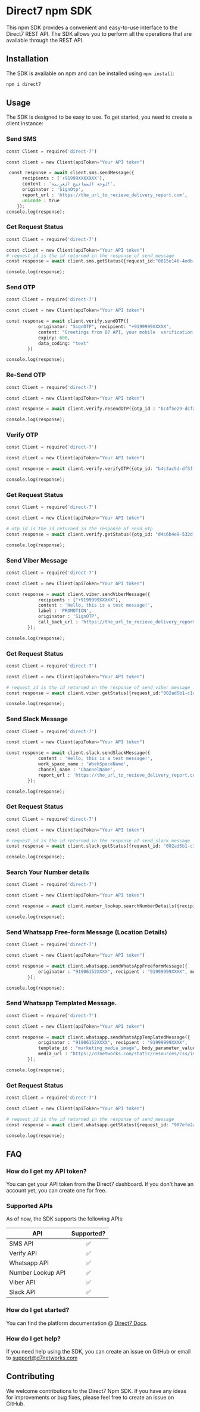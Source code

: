 # Direct7 npm SDK

This npm SDK provides a convenient and easy-to-use interface to the Direct7 REST API. The SDK allows you to perform
all the operations that are available through the REST API.

## Installation

The SDK is available on npm and can be installed using `npm install`:

```bash
npm i direct7
```

## Usage

The SDK is designed to be easy to use. To get started, you need to create a client instance:

### Send SMS

```python
const Client = require('direct-7')

const client = new Client(apiToken="Your API token")

 const response = await client.sms.sendMessage({
      recipients : ['+91999XXXXXXX'],
      content : 'لوحة المفاتيح العربية!',
      originator : 'SignOtp',
      report_url : 'https://the_url_to_recieve_delivery_report.com',
      unicode : true
    });
console.log(response);
```

### Get Request Status

```python
const Client = require('direct-7')

const client = new Client(apiToken="Your API token")
# request_id is the id returned in the response of send_message
const response = await client.sms.getStatus({request_id:"0015e146-4edb-4302-91fe-cdcf868a6cf2"});

console.log(response);
```

### Send OTP

```python
const Client = require('direct-7')

const client = new Client(apiToken="Your API token")

const response = await client.verify.sendOTP({
            originator: "SignOTP", recipient: "+9199999XXXXX",
            content: "Greetings from D7 API, your mobile  verification code is: {}",
            expiry: 600,
            data_coding: "text"
        })

console.log(response);
```

### Re-Send OTP

```python
const Client = require('direct-7')

const client = new Client(apiToken="Your API token")

const response = await client.verify.resendOTP({otp_id : "bc4f5e29-dcfa-4d81-9cb1-d6c5002a96bd"})

console.log(response);
```

### Verify OTP

```python
const Client = require('direct-7')

const client = new Client(apiToken="Your API token")

const response = await client.verify.verifyOTP({otp_id: "b4c3ac5d-df5f-4df7-85b9-aba64c5da228", otp_code: "749679"});

console.log(response);
```

### Get Request Status

```python
const Client = require('direct-7')

const client = new Client(apiToken="Your API token")

# otp_id is the id returned in the response of send_otp
const response = await client.verify.getStatus({otp_id: "d4c6b4e9-532d-4be7-9e9e-897f97847fbd"});

console.log(response);
```

### Send Viber Message

```python
const Client = require('direct-7')

const client = new Client(apiToken="Your API token")

const response = await client.viber.sendViberMessage({
            recipients : ["+9199999XXXXX"],
            content : 'Hello, this is a test message!',
            label : 'PROMOTION',
            originator : 'SignOTP',
            call_back_url : 'https://the_url_to_recieve_delivery_report.com'
        });

console.log(response);
```

### Get Request Status

```python
const Client = require('direct-7')

const client = new Client(apiToken="Your API token")

# request_id is the id returned in the response of send_viber_message
const response = await client.viber.getStatus({request_id:"002ad5b1-c142-4273-8d82-56da6ea5f5c3"});

console.log(response);
```

### Send Slack Message

```python
const Client = require('direct-7')

const client = new Client(apiToken="Your API token")

const response = await client.slack.sendSlackMessage({
            content : 'Hello, this is a test message!',
            work_space_name : 'WoekSpaceName',
            channel_name : 'ChannelName',
            report_url : 'https://the_url_to_recieve_delivery_report.com'
        });

console.log(response);
```

### Get Request Status

```python
const Client = require('direct-7')

const client = new Client(apiToken="Your API token")

# request_id is the id returned in the response of send_slack_message
const response = await client.slack.getStatus({request_id: "002ad5b1-c142-4273-8d82-56da6ea5f5c3"});

console.log(response);
```

### Search Your Number details

```python
const Client = require('direct-7')

const client = new Client(apiToken="Your API token")

const response = await client.number_lookup.searchNumberDetails({recipient : "+91999999XXXX"});

console.log(response);
```

### Send Whatsapp Free-form Message (Location Details)

```python
const Client = require('direct-7')

const client = new Client(apiToken="Your API token")

const response = await client.whatsapp.sendWhatsAppFreeformMessage({
            originator : "91906152XXXX", recipient : "91999999XXXX", message_type: "LOCATION",  longitude : "11.93803129081362", latitude:"44.61088653615994", location_address:"Address", location_name:"Name"
        });

console.log(response);
```

### Send Whatsapp Templated Message.

```python
const Client = require('direct-7')

const client = new Client(apiToken="Your API token")

const response = await client.whatsapp.sendWhatsAppTemplatedMessage({
            originator : "91906152XXXX", recipient : "91999999XXXX",
            template_id : "marketing_media_image", body_parameter_values : {"0": "Customer"}, media_type : "image",
            media_url : "https://d7networks.com/static/resources/css/img/favicon.d27f70e6ebd0.png"
        });

console.log(response);
```

### Get Request Status

```python
const Client = require('direct-7')

const client = new Client(apiToken="Your API token")

# request_id is the id returned in the response of send_message
const response = await client.whatsapp.getStatus({request_id: "987efe2a-c68f-4cfb-8301-662b574d21c0"});

console.log(response);
```

## FAQ

### How do I get my API token?

You can get your API token from the Direct7 dashboard. If you don't have an account yet, you can create one for free.

### Supported APIs

As of now, the SDK supports the following APIs:

| API               | Supported? |
| ----------------- | :--------: |
| SMS API           |     ✅     |
| Verify API        |     ✅     |
| Whatsapp API      |     ✅     |
| Number Lookup API |     ✅     |
| Viber API         |     ✅     |
| Slack API         |     ✅     |

### How do I get started?

You can find the platform documentation @ [Direct7 Docs](https://d7networks.com/docs/).

### How do I get help?

If you need help using the SDK, you can create an issue on GitHub or email to support@d7networks.com

## Contributing

We welcome contributions to the Direct7 Npm SDK. If you have any ideas for improvements or bug fixes, please feel
free to create an issue on GitHub.
